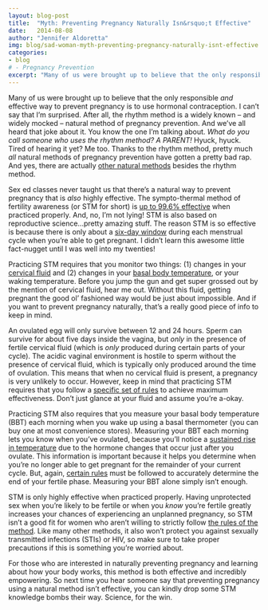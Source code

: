 ```yaml
---
layout: blog-post
title:  "Myth: Preventing Pregnancy Naturally Isn&rsquo;t Effective"
date:   2014-08-08
author: "Jennifer Aldoretta"
img: blog/sad-woman-myth-preventing-pregnancy-naturally-isnt-effective.jpg
categories: 
- blog
# - Pregnancy Prevention
excerpt: "Many of us were brought up to believe that the only responsible and effective way to prevent pregnancy is to use hormonal contraception. I can&rsquo;t say that I&rsquo;m surprised, but this is actually completely untrue..."
---
```



Many of us were brought up to believe that the only responsible *and* effective way to prevent pregnancy is to use hormonal contraception. I can&rsquo;t say that I&rsquo;m surprised. After all, the rhythm method is a widely known &ndash; and widely mocked &ndash; natural method of pregnancy prevention. And we&rsquo;ve all heard that joke about it. You know the one I&rsquo;m talking about. *What do you call someone who uses the rhythm method? A PARENT!* Hyuck, hyuck. Tired of hearing it yet? Me too. Thanks to the rhythm method, pretty much *all* natural methods of pregnancy prevention have gotten a pretty bad rap. And yes, there are actually <a class="text-link" href="/blog/2014/06/23/standard-days-method-rhythm-method-sympto-thermal-method-whats-the-difference/#.U-TVToBdVW1">other natural methods</a> besides the rhythm method.

Sex ed classes never taught us that there&rsquo;s a natural way to prevent pregnancy that is *also* highly effective. The sympto-thermal method of fertility awareness (or STM for short) is <a class="text-link" href="/the-cycle/chapter-9-sympto-thermal-method-effectiveness/">up to 99.6% effective</a> when practiced properly. And, no, I&rsquo;m not lying! STM is also based on reproductive science...pretty amazing stuff. The reason STM is so effective is because there is only about a <a class="text-link" href="/the-cycle/chapter-6-hormone-changes-and-fertility-signals/#what-is-cervical-fluid">six-day window</a> during each menstrual cycle when you&rsquo;re able to get pregnant. I didn&rsquo;t learn this awesome little fact-nugget until I was well into my twenties! 

Practicing STM requires that you monitor two things: (1) changes in your <a class="text-link" href="/the-cycle/chapter-6-hormone-changes-and-fertility-signals/#what-is-cervical-fluid">cervical fluid</a> and (2) changes in your <a class="text-link" href="/the-cycle/chapter-6-hormone-changes-and-fertility-signals/#what-is-bbt">basal body temperature</a>, or your waking temperature. Before you jump the gun and get super grossed out by the mention of cervical fluid, hear me out. Without this fluid, getting pregnant the good ol&rsquo; fashioned way would be just about impossible. And if you want to prevent pregnancy naturally, that&rsquo;s a really good piece of info to keep in mind. 

An ovulated egg will only survive between 12 and 24 hours. Sperm can survive for about five days inside the vagina, but *only* in the presence of fertile cervical fluid (which is *only* produced during certain parts of your cycle). The acidic vaginal environment is hostile to sperm without the presence of cervical fluid, which is typically only produced around the time of ovulation. This means that when no cervical fluid is present, a pregnancy is very unlikely to occur. However, keep in mind that practicing STM requires that you follow a <a class="text-link" href="/the-cycle/chapter-7-the-rules-of-the-sympto-thermal-method/">specific set of rules</a> to achieve maximum effectiveness. Don&rsquo;t just glance at your fluid and assume you&rsquo;re a-okay.

Practicing STM also requires that you measure your basal body temperature (BBT) each morning when you wake up using a basal thermometer (you can buy one at most convenience stores). Measuring your BBT each morning lets you know when you&rsquo;ve ovulated, because you&rsquo;ll notice a <a class="text-link" href="/the-cycle/chapter-6-hormone-changes-and-fertility-signals/">sustained rise in temperature</a> due to the hormone changes that occur just after you ovulate. This information is important because it helps you determine when you&rsquo;re no longer able to get pregnant for the remainder of your current cycle. But, again, <a class="text-link" href="/the-cycle/chapter-7-the-rules-of-the-sympto-thermal-method/">certain rules</a> must be followed to accurately determine the end of your fertile phase. Measuring your BBT alone simply isn&rsquo;t enough.

STM is only highly effective when practiced properly. Having unprotected sex when you&rsquo;re likely to be fertile or when you *know* you&rsquo;re fertile greatly increases your chances of experiencing an unplanned pregnancy, so STM isn&rsquo;t a good fit for women who aren&rsquo;t willing to strictly follow <a class="text-link" href="/the-cycle/chapter-7-the-rules-of-the-sympto-thermal-method/">the rules of the method</a>. Like many other methods, it also won&rsquo;t protect you against sexually transmitted infections (STIs) or HIV, so make sure to take proper precautions if this is something you&rsquo;re worried about.

For those who are interested in naturally preventing pregnancy and learning about how your body works, this method is both effective and incredibly empowering. So next time you hear someone say that preventing pregnancy using a natural method isn&rsquo;t effective, you can kindly drop some STM knowledge bombs their way. Science, for the win.
